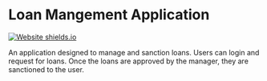 # Loan Mangement Application

[![Website shields.io](https://img.shields.io/website-up-down-green-red/http/shields.io.svg)](https://srinivas-loan-management.herokuapp.com/)

An application designed to manage and sanction loans. Users can login and request for loans. Once the loans are approved by the manager, they are sanctioned to the user. 
